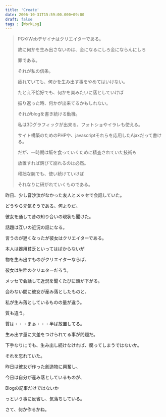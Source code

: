 ```yaml
---
title: 'Create'
date: 2006-10-31T15:59:00.000+09:00
draft: false
tags : [WorkLog]
---
```


> PGやWebデザイナはクリエイターである。
> 
> 故に何かを生み出さないのは、金になるにしろ金にならんにしろ
> 
> 罪である。
> 
> それが私の信条。
> 
> 疲れていても、何かを生み出す事をやめてはいけない。
> 
> たとえ不恰好でも、何かを糞みたいに落としていけば
> 
> 振り返った時、何かが出来てるかもしれない。
> 
> それがblogを書き続ける動機。
> 
> 私は3Dグラフィックが出来る。フォトショやイラレも使える。
> 
> サイト構築のためのPHPや、javascriptそれらを応用したAjaxだって書ける。
> 
> だが、一時期は飯を食っていくために精査されていた技術も
> 
> 放置すれば錆びて崩れるのは必然。
> 
> 稚拙な腕でも、使い続けていけば
> 
> それなりに研がれていくものである。

昨日、少し音沙汰がなかった友人とメッセで会話していた。

どうやら元気そうである。何よりだ。

彼女を通して昔の知り合いの現状も聞けた。

話題は互いの近況の話になる。

言うのが遅くなったが彼女はクリエイターである。

本人は器用貧乏といってはばからないが

物を生み出すものがクリエイターならば、

彼女は生粋のクリエターだろう。

メッセで会話して近況を聞くたびに頭が下がる。

会わない間に彼女が産み落としたものと、

私が生み落としているものの量が違う。

質も違う。

質は・・・まぁ・・・半ば放置してる。

生み出す量に大差をつけられてる事が問題だ。

下手なりにでも、生み出し続けなければ、腐ってしまうではないか。

それを忘れていた。

昨日は彼女が作った創造物に興奮し、

今日は自分が産み落としているものが、

Blogの記事だけではないか

っという事に反省し、気落ちしている。

さて、何か作るかね。